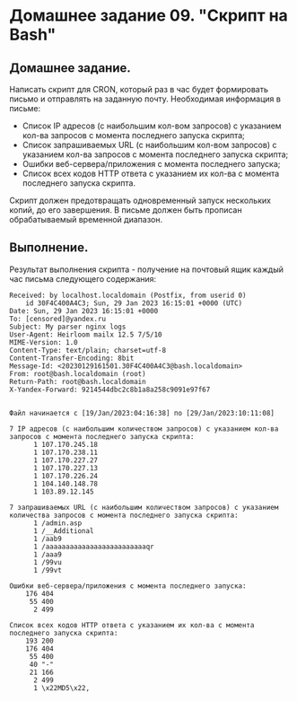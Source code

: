 # Домашнее задание 09. "Скрипт на Bash"

## Домашнее задание.

Написать скрипт для CRON, который раз в час будет формировать письмо и отправлять на заданную почту.
Необходимая информация в письме:

- Список IP адресов (с наибольшим кол-вом запросов) с указанием кол-ва запросов c момента последнего запуска скрипта;
- Список запрашиваемых URL (с наибольшим кол-вом запросов) с указанием кол-ва запросов c момента последнего запуска скрипта;
- Ошибки веб-сервера/приложения c момента последнего запуска;
- Список всех кодов HTTP ответа с указанием их кол-ва с момента последнего запуска скрипта.

Скрипт должен предотвращать одновременный запуск нескольких копий, до его завершения.
В письме должен быть прописан обрабатываемый временной диапазон.



## Выполнение.

Результат выполнения скрипта - получение на почтовый ящик каждый час письма следующего содержания:

```
Received: by localhost.localdomain (Postfix, from userid 0)
	id 30F4C400A4C3; Sun, 29 Jan 2023 16:15:01 +0000 (UTC)
Date: Sun, 29 Jan 2023 16:15:01 +0000
To: [censored]@yandex.ru
Subject: My parser nginx logs
User-Agent: Heirloom mailx 12.5 7/5/10
MIME-Version: 1.0
Content-Type: text/plain; charset=utf-8
Content-Transfer-Encoding: 8bit
Message-Id: <20230129161501.30F4C400A4C3@bash.localdomain>
From: root@bash.localdomain (root)
Return-Path: root@bash.localdomain
X-Yandex-Forward: 9214544dbc2c8b1a8a258c9091e97f67


Файл начинается с [19/Jan/2023:04:16:38] по [29/Jan/2023:10:11:08]

7 IP адресов (с наибольшим количеством запросов) с указанием кол-ва запросов c момента последнего запуска скрипта:
      1 107.170.245.18
      1 107.170.238.11
      1 107.170.227.27
      1 107.170.227.13
      1 107.170.226.24
      1 104.140.148.78
      1 103.89.12.145

7 запрашиваемых URL (с наибольшим количеством запросов) с указанием количества запросов c момента последнего запуска скрипта:
      1 /admin.asp
      1 /__Additional
      1 /aab9
      1 /aaaaaaaaaaaaaaaaaaaaaaaaaqr
      1 /aaa9
      1 /99vu
      1 /99vt

Ошибки веб-сервера/приложения c момента последнего запуска:
    176 404
     55 400
      2 499

Список всех кодов HTTP ответа с указанием их кол-ва с момента последнего запуска скрипта:
    193 200
    176 404
     55 400
     40 "-"
     21 166
      2 499
      1 \x22MD5\x22,
```
